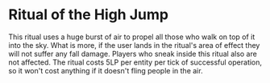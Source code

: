 # Ritual of the High Jump

This ritual uses a huge burst of air to propel all those who walk on top of it into the sky. What is more, if the user lands in the ritual's area of effect they will not suffer any fall damage. Players who sneak inside this ritual also are not affected.
The ritual costs 5LP per entity per tick of successful operation, so it won't cost anything if it doesn't fling people in the air.
